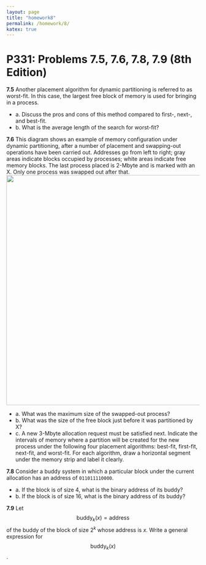 ```yaml
---
layout: page
title: "homework8"
permalink: /homework/8/
katex: true
---
```


# P331: Problems 7.5, 7.6, 7.8, 7.9 (8th Edition)

**7.5** Another placement algorithm for dynamic partitioning is referred to as worst-fit. In this case, the largest free block of memory is used for bringing in a process.
- a. Discuss the pros and cons of this method compared to first-, next-, and best-fit.
- b. What is the average length of the search for worst-fit?


**7.6** This diagram shows an example of memory configuration under dynamic partitioning, after a number of placement and swapping-out operations have been carried out. Addresses go from left to right; gray areas indicate blocks occupied by processes; white areas indicate free memory blocks. The last process placed is 2-Mbyte and is marked with an X. Only one process was swapped out after that.
<img src="https://s2.loli.net/2022/11/07/4XEVSGOdHm9qznA.png" width=600>
- a. What was the maximum size of the swapped-out process?
- b. What was the size of the free block just before it was partitioned by X?
- c. A new 3-Mbyte allocation request must be satisfied next. Indicate the intervals of memory where a partition will be created for the new process under the following four placement algorithms: best-fit, first-fit, next-fit, and worst-fit. For each algorithm, draw a horizontal segment under the memory strip and label it clearly.

**7.8** 
Consider a buddy system in which a particular block under the current allocation has an address of `011011110000`.
- a. If the block is of size 4, what is the binary address of its buddy?
- b. If the block is of size 16, what is the binary address of its buddy?

**7.9** Let $$\text{buddy}_k(x) = \text{address} $$ of the buddy of the block of size $2^k$ whose address is $x$. Write a general expression for $$\text{buddy}_k(x)$$.
